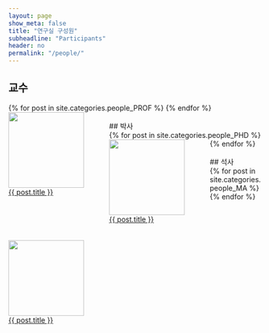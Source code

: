 ```yaml
---
layout: page
show_meta: false
title: "연구실 구성원"
subheadline: "Participants"
header: no
permalink: "/people/"
---
```


## 교수
<div class="row t10">
    {% for post in site.categories.people_PROF %}
    <div class="medium-4 columns" style="float:left; width:200px;height:200px;">
      <a href="{{ site.url }}{{ site.baseurl }}{{ post.url }}">    
        <img src="https://culture-lab.github.io/images/{{post.image.title}}" style="width:150px;height:150px;">
        <br>{{ post.title }}
      </a>
    </div>
    {% endfor %}
  </div>


<br>
## 박사
<div class="row t10">
    {% for post in site.categories.people_PHD %}
    <div class="medium-4 columns" style="float:left; width:200px;height:200px;">
      <a href="{{ site.url }}{{ site.baseurl }}{{ post.url }}">    
        <img src="https://culture-lab.github.io/images/{{post.image.title}}" style="width:150px;height:150px;">
        <br>{{ post.title }}
      </a>
    </div>
    {% endfor %}
  </div>


<br>
## 석사

<div class="row t10">
    {% for post in site.categories.people_MA %}
    <div class="medium-4 columns" style="float:left; width:200px;height:200px;">
      <a href="{{ site.url }}{{ site.baseurl }}{{ post.url }}">    
        <img src="https://culture-lab.github.io/images/{{post.image.title}}" style="width:150px;height:150px;">
        <br>{{ post.title }}
      </a>
    </div>
    {% endfor %}
  </div>
